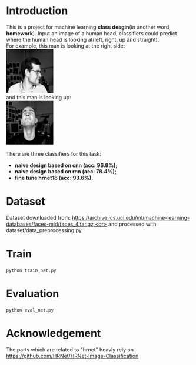 # Introduction
This is a project for machine learning **class desgin**(in another word, **homework**).
Input an image of a human head, classifiers could predict where the human head is looking at(left, right, up and straight).
<br>For example, this man is looking at the right side:<br>
![figure_look_right](https://github.com/Paradox-GG/where-are-you-looking-at/blob/main/figure_look_right.png)
<br>and this man is looking up:<br>
![figure_look_up](https://github.com/Paradox-GG/where-are-you-looking-at/blob/main/figure_look_up.png)

There are three classifiers for this task:<br>
* **naive design based on cnn (acc: 96.8%);**<br>
* **naive design based on rnn (acc: 78.4%);**<br>
* **fine tune hrnet18 (acc: 93.6%).**<br>

# Dataset
Dataset downloaded from: https://archive.ics.uci.edu/ml/machine-learning-databases/faces-mld/faces_4.tar.gz,<br>
and processed with dataset/data_preprocessing.py

# Train
    python train_net.py

# Evaluation
    python eval_net.py

# Acknowledgement
The parts which are related to "hrnet" heavly rely on https://github.com/HRNet/HRNet-Image-Classification
